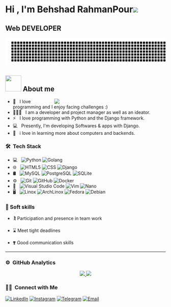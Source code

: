 <h1>Hi , I'm Behshad RahmanPour<img src="https://media.giphy.com/media/hvRJCLFzcasrR4ia7z/giphy.gif" width="35"></h1>
<h2>Web DEVELOPER </h2>

![gitartwork](assets/gitartwork.svg)

## <img src = "https://user-images.githubusercontent.com/63050133/156777293-72a6e681-2582-4a9d-ad92-09d1181d47c7.gif" width = 50px height = 50px>  About me

<img src="https://raw.githubusercontent.com/MicaelliMedeiros/micaellimedeiros/master/image/computer-illustration.png" min-width="380px" max-width="400px" width="350px" align="right">

- 🚀 &nbsp; I love programming and I enjoy facing challenges :)
- 👨🏻‍💻 &nbsp; I am a developer and project manager as well as an ideator.
- ⚡ &nbsp; I love programming with Python and the Django framework.
- 💻 &nbsp; Presently, I'm developing Softwares & apps with Django.
- 🌱 &nbsp; i love in learning more about computers and backends.

<h3> 🛠 &nbsp;Tech Stack</h3>

- 💻 &nbsp;
  ![Python](https://img.shields.io/badge/-Python-333333?style=flat&logo=python)
  ![Golang](https://img.shields.io/badge/-Golang-333333?style=flat&logo=go)
- 🌐 &nbsp;
  ![HTML5](https://img.shields.io/badge/-HTML5-333333?style=flat&logo=HTML5)
  ![CSS](https://img.shields.io/badge/-CSS-333333?style=flat&logo=CSS3&logoColor=1572B6)
  ![Django](https://img.shields.io/badge/-django-333333?style=flat&logo=django)
- 🛢 &nbsp;
  ![MySQL](https://img.shields.io/badge/-MySQL-333333?style=flat&logo=mysql)
  ![PostgreSQL](https://img.shields.io/badge/-PostgreSQL-333333?style=flat&logo=postgresql)
  ![SQLite](https://img.shields.io/badge/-SQLite-333333?style=flat&logo=sqlite&logoColor=1572B6)
- ⚙️ &nbsp;
  ![Git](https://img.shields.io/badge/-Git-333333?style=flat&logo=git)
  ![GitHub](https://img.shields.io/badge/-GitHub-333333?style=flat&logo=github)
  ![Docker](https://img.shields.io/badge/-Docker-333333?style=flat&logo=docker)
- 🔧 &nbsp;
  ![Visual Studio Code](https://img.shields.io/badge/-Visual%20Studio%20Code-333333?style=flat&logo=visual-studio-code&logoColor=007ACC)
  ![Vim](https://img.shields.io/badge/VIM-333333?style=flat&logo=vim)
  ![Nano](https://img.shields.io/badge/nano-333333?style=flat&logo=nano)
- 🖥 &nbsp;
  ![Linox](https://img.shields.io/badge/-Linux-333333?style=flat&logo=linux)
  ![ArchLinox](https://img.shields.io/badge/-ArchLinux-333333?style=flat&logo=Archlinux)
  ![Fedora](https://img.shields.io/badge/-Fedora-333333?style=flat&logo=fedora)
  ![Debian](https://img.shields.io/badge/-Debian-333333?style=flat&logo=debian)


### 👔 Soft skills

- 🏌️ Participation and presence in team work

- ⌛️ Meet tight deadlines 

- ❣️ Good communication skills 

<hr>

### ⚙️ &nbsp;GitHub Analytics

<p align="center">
    <a href="https://github.com/behshadrhp">
    <img height="180em" src="https://github-readme-stats-eight-theta.vercel.app/api?username=behshadrhp&&theme=radical&show_icons=true&count_private=true&include_all_commits=true"/>
    <img height="180em" src="https://github-readme-stats-eight-theta.vercel.app/api/top-langs/?username=behshadrhp&theme=radical&layout=compact"/>
    </a>
</p>


<h3> 🤝🏻 &nbsp;Connect with Me </h3>
<a href="https://www.linkedin.com/in/behshadrhp/"><img alt="LinkedIn" src="https://img.shields.io/badge/LinkedIn-0077B5?style=for-the-badge&logo=linkedin&logoColor=white"></a>
<a href="https://www.instagram.com/behshadrhp"><img alt="Instagram" src="https://img.shields.io/badge/Instagram-431c36?style=for-the-badge&logo=instagram&logoColor=blue"></a>
<a href="https://t.me/behshadrhp"><img alt="Telegram" src="https://img.shields.io/badge/telegram-fff?style=for-the-badge&logo=telegram&logoColor=blue"></a>
<a href="behshad.rahmanpour@gmail.com"><img alt="Email" src="https://img.shields.io/badge/Gmail-D14836?style=for-the-badge&logo=gmail&logoColor=white"></a>

